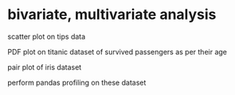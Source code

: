 # bivariate, multivariate analysis

<p> scatter plot on tips data</p>
<p> PDF plot on titanic dataset of survived passengers as per their age</p>
<p> pair plot of iris dataset</p>
<p> perform pandas profiling on these dataset</p>
